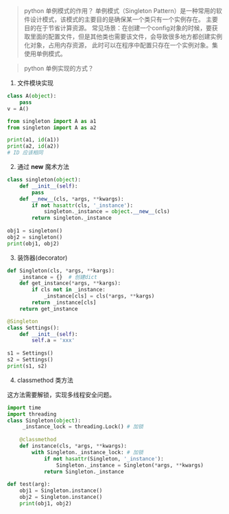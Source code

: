 > python 单例模式的作用？
单例模式（Singleton Pattern）是一种常用的软件设计模式，该模式的主要目的是确保某一个类只有一个实例存在。
主要目的在于节省计算资源。
常见场景：在创建一个config对象的时候，要获取里面的配置文件，但是其他类也需要该文件，会导致很多地方都创建实例化对象，占用内存资源，
此时可以在程序中配置只存在一个实例对象。集使用单例模式。

> python 单例实现的方式？

1. 文件模块实现

```python
class A(object):
    pass
v = A()

from singleton import A as a1
from singleton import A as a2

print(a1, id(a1))
print(a2, id(a2))
# ID 应该相同
```

2. 通过 __new__ 魔术方法

```python
class singleton(object):
    def __init__(self):
        pass
    def __new__(cls, *args, **kwargs):
        if not hasattr(cls, '_instance'):
            singleton._instance = object.__new__(cls)
        return singleton._instance
    
obj1 = singleton()
obj2 = singleton()
print(obj1, obj2)
```

3. 装饰器(decorator)

```python
def Singleton(cls, *args, **kargs):
    _instance = {}  # 创建dict
    def get_instance(*args, **kargs):
        if cls not in _instance:
            _instance[cls] = cls(*args, **kargs)
        return _instance[cls] 
    return get_instance  

@Singleton 
class Settings():
    def __init__(self):
        self.a = 'xxx'
        
s1 = Settings()
s2 = Settings()
print(s1, s2)
```

4. classmethod 类方法

这方法需要解锁，实现多线程安全问题。

```python
import time
import threading
class Singleton(object):
     _instance_lock = threading.Lock() # 加锁
      
    @classmethod
    def instance(cls, *args, **kwargs):
        with Singleton._instance_lock: # 加锁
            if not hasattr(Singleton, '_instance'):
                Singleton._instance = Singleton(*args, **kwargs)
            return Singleton._instance
        
def test(arg):
    obj1 = Singleton.instance()
    obj2 = Singleton.instance()
    print(obj1, obj2)
```
